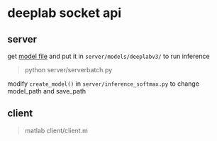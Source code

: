 # deeplab socket api

## server

get [model file](https://drive.google.com/drive/folders/1J20pyswo0PjDZx5g-_ZJXwwbd4qOqR5w) and put it in `server/models/deeplabv3/` to run inference

> python server/serverbatch.py

modify `create_model()` in `server/inference_softmax.py` to change model_path and save_path

## client
> matlab client/client.m
